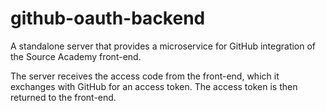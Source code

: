 # github-oauth-backend
A standalone server that provides a microservice for GitHub integration of the Source Academy front-end.

The server receives the access code from the front-end, which it exchanges with GitHub for an access token. The access token is then returned to the front-end.
